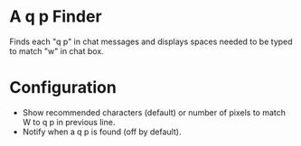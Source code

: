 # A q p Finder
Finds each "q p" in chat messages and displays spaces needed to be typed to match "w" in chat box.

# Configuration
 - Show recommended characters (default) or number of pixels to match W to q p in previous line.
 - Notify when a q p is found (off by default).
